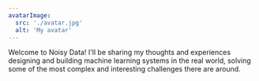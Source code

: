 ```yaml
---
avatarImage:
  src: './avatar.jpg'
  alt: 'My avatar'
---
```


Welcome to Noisy Data!  I'll be sharing my thoughts and experiences designing and building machine learning systems in the real world, solving some of the most complex and interesting challenges there are around.

